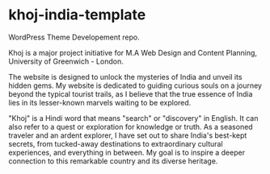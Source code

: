 # khoj-india-template

WordPress Theme Developement repo.

Khoj is a major project initiative for M.A Web Design and Content Planning, University of Greenwich - London.

The website is designed to unlock the mysteries of India and unveil its hidden gems. My website is dedicated to guiding curious souls on a journey beyond the typical tourist trails, as I believe that the true essence of India lies in its lesser-known marvels waiting to be explored.

"Khoj" is a Hindi word that means "search" or "discovery" in English. It can also refer to a quest or exploration for knowledge or truth. As a seasoned traveler and an ardent explorer, I have set out to share India's best-kept secrets, from tucked-away destinations to extraordinary cultural experiences, and everything in between. My goal is to inspire a deeper connection to this remarkable country and its diverse heritage.
